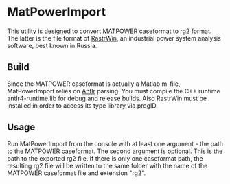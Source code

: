 # MatPowerImport

This utility is designed to convert [MATPOWER](https://github.com/MATPOWER/matpower) caseformat to rg2 format. The latter is the file format of [RastrWin](https://rastrwin.ru), an industrial power system analysis software, best known in Russia.

## Build

Since the MATPOWER caseformat is actually a Matlab m-file, MatPowerImport relies on [Antlr](https://github.com/antlr/antlr4) parsing. You must compile the C++ runtime antlr4-runtime.lib for debug and release builds. Also RastrWin must be installed in order to access its type library via progID.

## Usage

Run MatPowerImport from the console with at least one argument - the path to the MATPOWER caseformat. The second argument is optional. This is the path to the exported rg2 file. If there is only one caseformat path, the resulting rg2 file will be written to the same folder with the name of the MATPOWER caseformat file and extension "rg2".
